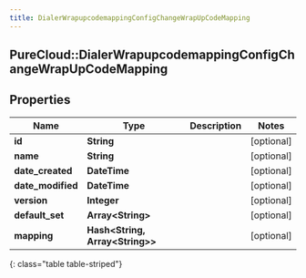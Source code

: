 ```yaml
---
title: DialerWrapupcodemappingConfigChangeWrapUpCodeMapping
---
```

## PureCloud::DialerWrapupcodemappingConfigChangeWrapUpCodeMapping

## Properties

|Name | Type | Description | Notes|
|------------ | ------------- | ------------- | -------------|
| **id** | **String** |  | [optional] |
| **name** | **String** |  | [optional] |
| **date_created** | **DateTime** |  | [optional] |
| **date_modified** | **DateTime** |  | [optional] |
| **version** | **Integer** |  | [optional] |
| **default_set** | **Array&lt;String&gt;** |  | [optional] |
| **mapping** | **Hash&lt;String, Array&lt;String&gt;&gt;** |  | [optional] |
{: class="table table-striped"}


